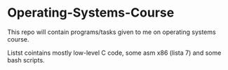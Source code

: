 # Operating-Systems-Course
This repo will contain programs/tasks given to me on operating systems course. 

Listst cointains mostly low-level C code, some asm x86 (lista 7) and some bash scripts. 
